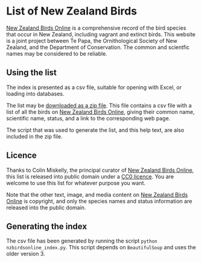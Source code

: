 List of New Zealand Birds
=========================

[New Zealand Birds Online](http://nzbirdsonline.org.nz) 
is a comprehensive record of the bird species
that occur in New Zealand, including vagrant and extinct birds. This website
is a joint project between Te Papa, the Ornithological Society of New
Zealand, and the Department of Conservation. The common and scientfic names may be considered to be reliable.

Using the list
----------------
The index is presented as a csv file, suitable for
opening with Excel, or loading into databases.

The list may be [downloaded as a zip
file](https://github.com/dragonfly-science/new-zealand-birds/archive/master.zip).
This file contains a csv file with a list of all the birds on 
[New Zealand Birds Online](http://nzbirdsonline.org.nz),
giving their common name, scientific name, status, and a link to the
corresponding web page. 

The script that was used to generate the list, and this help text, are also included
in the zip file.

Licence
-------
Thanks to Colin Miskelly, the principal curator of
[New Zealand Birds Online](http://nzbirdsonline.org.nz),
this list is released into public domain under a 
[CC0 licence](https://creativecommons.org/publicdomain/zero/1.0/). You are welcome
to use this list for whatever purpose you want.

Note that the other text, image, and media content on
[New Zealand Birds Online](http://nzbirdsonline.org.nz) is copyright, and 
only the species names and status information are released into the public domain.

Generating the index
--------------------
The csv file has been generated by running the script 
`python nzbirdsonline_index.py`. This script depends on `BeautifulSoup` 
and uses the older version 3.

